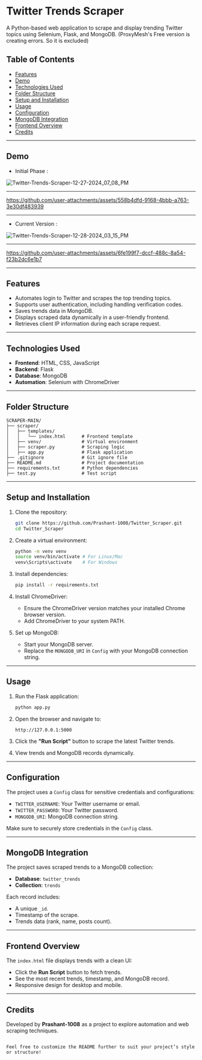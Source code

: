 
# Twitter Trends Scraper

A Python-based web application to scrape and display trending Twitter topics using Selenium, Flask, and MongoDB.
(ProxyMesh's Free version is creating errors. So it is excluded)

## Table of Contents

- [Features](#features)
- [Demo](#demo)
- [Technologies Used](#technologies-used)
- [Folder Structure](#folder-structure)
- [Setup and Installation](#setup-and-installation)
- [Usage](#usage)
- [Configuration](#configuration)
- [MongoDB Integration](#mongodb-integration)
- [Frontend Overview](#frontend-overview)
- [Credits](#credits)

---
## Demo 

- Initial Phase : 

![Twitter-Trends-Scraper-12-27-2024_07_08_PM](https://github.com/user-attachments/assets/3aa7553c-c053-4cd2-aac4-204750ac405a)

---

https://github.com/user-attachments/assets/558b4dfd-9168-4bbb-a763-3e30df483939

---

- Current Version :

![Twitter-Trends-Scraper-12-28-2024_03_15_PM](https://github.com/user-attachments/assets/b581cc81-9ca4-43f5-91be-1ee6f22512c3)

---

https://github.com/user-attachments/assets/6fe199f7-dccf-488c-8a54-f23b2dc6e1b7

---

## Features

- Automates login to Twitter and scrapes the top trending topics.
- Supports user authentication, including handling verification codes.
- Saves trends data in MongoDB.
- Displays scraped data dynamically in a user-friendly frontend.
- Retrieves client IP information during each scrape request.

---

## Technologies Used

- **Frontend**: HTML, CSS, JavaScript
- **Backend**: Flask
- **Database**: MongoDB
- **Automation**: Selenium with ChromeDriver

---

## Folder Structure

```plaintext
SCRAPER-MAIN/
├── scraper/
│   ├── templates/
│   │   └── index.html      # Frontend template
│   ├── venv/               # Virtual environment
│   ├── scraper.py          # Scraping logic
│   ├── app.py              # Flask application
├── .gitignore              # Git ignore file
├── README.md               # Project documentation
├── requirements.txt        # Python dependencies
├── test.py                 # Test script
```

---

## Setup and Installation

1. Clone the repository:
   ```bash
   git clone https://github.com/Prashant-1008/Twitter_Scraper.git
   cd Twitter_Scraper
   ```

2. Create a virtual environment:
   ```bash
   python -m venv venv
   source venv/bin/activate # For Linux/Mac
   venv\Scripts\activate    # For Windows
   ```

3. Install dependencies:
   ```bash
   pip install -r requirements.txt
   ```

4. Install ChromeDriver:
   - Ensure the ChromeDriver version matches your installed Chrome browser version.
   - Add ChromeDriver to your system PATH.

5. Set up MongoDB:
   - Start your MongoDB server.
   - Replace the `MONGODB_URI` in `Config` with your MongoDB connection string.

---

## Usage

1. Run the Flask application:
   ```bash
   python app.py
   ```

2. Open the browser and navigate to:
   ```
   http://127.0.0.1:5000
   ```

3. Click the **"Run Script"** button to scrape the latest Twitter trends.

4. View trends and MongoDB records dynamically.

---

## Configuration

The project uses a `Config` class for sensitive credentials and configurations:

- `TWITTER_USERNAME`: Your Twitter username or email.
- `TWITTER_PASSWORD`: Your Twitter password.
- `MONGODB_URI`: MongoDB connection string.

Make sure to securely store credentials in the `Config` class.

---

## MongoDB Integration

The project saves scraped trends to a MongoDB collection:

- **Database**: `twitter_trends`
- **Collection**: `trends`

Each record includes:
- A unique `_id`.
- Timestamp of the scrape.
- Trends data (rank, name, posts count).

---

## Frontend Overview

The `index.html` file displays trends with a clean UI:

- Click the **Run Script** button to fetch trends.
- See the most recent trends, timestamp, and MongoDB record.
- Responsive design for desktop and mobile.

---

## Credits

Developed by **Prashant-1008** as a project to explore automation and web scraping techniques.
```

Feel free to customize the README further to suit your project’s style or structure!
